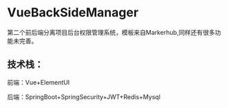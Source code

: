 # VueBackSideManager
第二个前后端分离项目后台权限管理系统，模板来自Markerhub,同样还有很多功能未完善。
## 技术栈：


前端：Vue+ElementUI

后端：SpringBoot+SpringSecurity+JWT+Redis+Mysql
